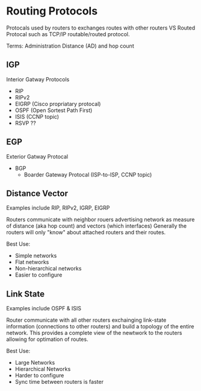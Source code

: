 # Routing Protocols

Protocals used by routers to exchanges routes with other routers VS Routed Protocal such as TCP/IP routable/routed protocol.

Terms: Administration Distance (AD) and hop count

## IGP

Interior Gatway Protocols

* RIP
* RIPv2
* EIGRP (Cisco propriatary protocal)
* OSPF (Open Sortest Path First)
* ISIS (CCNP topic)
* RSVP ??

## EGP 

Exterior Gatway Protocal

* BGP
	* Boarder Gateway Protocal (ISP-to-ISP, CCNP topic)

## Distance Vector

Examples include RIP, RIPv2, IGRP, EIGRP

Routers communicate with neighbor rouers advertising network as measure of distance (aka hop count) and vectors (which interfaces)  Generally the routers will only "know" about attached routers and their routes.

Best Use:

* Simple networks
* Flat networks
* Non-hierarchical networks
* Easier to configure


## Link State

Examples include OSPF & ISIS

Router communicate with all other routers exchainging link-state information (connections to other routers) and build a topology of the entire network.  This provides a complete view of the newtwork to the routers allowing for optimation of routes.

Best Use:

* Large Networks
* Hierarchical Networks
* Harder to configure
* Sync time between routers is faster
